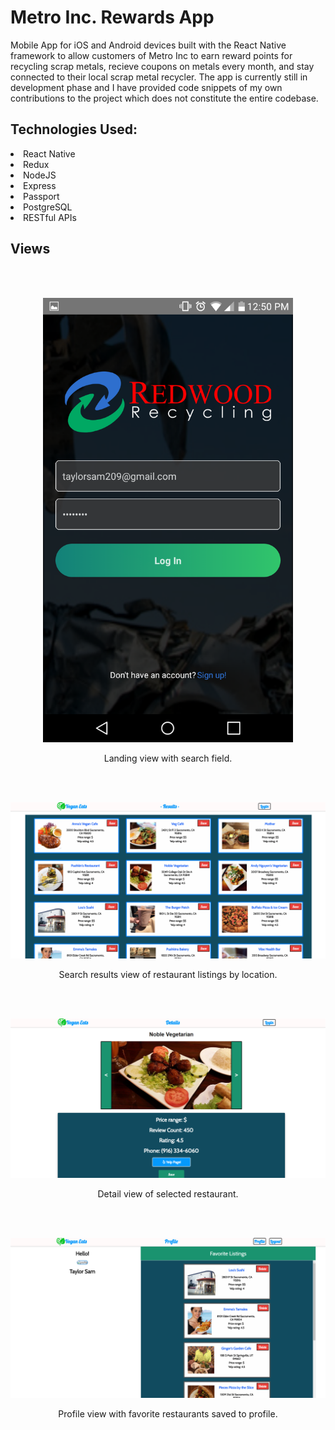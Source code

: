 # Metro Inc. Rewards App
Mobile App for iOS and Android devices built with the React Native framework to allow customers of Metro Inc to earn reward points
for recycling scrap metals, recieve coupons on metals every month, and stay connected to their local scrap metal recycler. The app is currently still in development phase and I have provided code snippets of my own contributions to the project which does not constitute the entire codebase.

## Technologies Used:

<li>React Native</li>
<li>Redux</li>
<li>NodeJS</li>
<li>Express</li>
<li>Passport</li>
<li>PostgreSQL</li>
<li>RESTful APIs</li>

## Views
<br><br>
<p align="center">
    <img src="https://github.com/taylorsam209/Metro-Rewards-Mobile-App/blob/master/assets/login.png" width="400">
</p> 
<p align="center">
    Landing view with search field.
</p> 

<br><br>
<p align="center">
    <img src="https://github.com/taylorsam209/personal-project/blob/master/src/assets/Listing.PNG" width="800">
</p> 
<p align="center">
    Search results view of restaurant listings by location.
</p> 

<br><br>
<p align="center">
    <img src="https://github.com/taylorsam209/personal-project/blob/master/src/assets/Details.PNG" width="800">
</p> 
<p align="center">
    Detail view of selected restaurant.
</p> 

<br><br>
<p align="center">
    <img src="https://github.com/taylorsam209/personal-project/blob/master/src/assets/Profile.PNG" width="800">
</p> 
<p align="center">
    Profile view with favorite restaurants saved to profile.
</p> 
